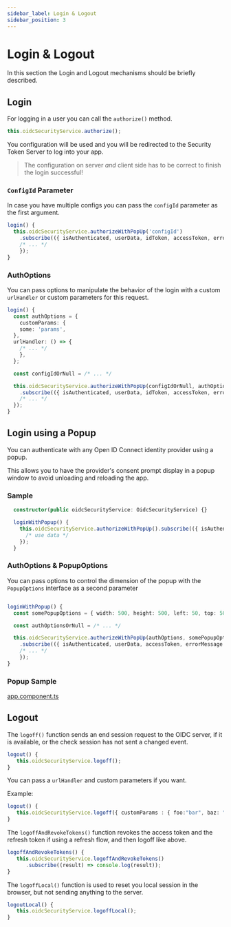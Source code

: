 ```yaml
---
sidebar_label: Login & Logout
sidebar_position: 3
---
```


# Login & Logout

In this section the Login and Logout mechanisms should be briefly described.

## Login

For logging in a user you can call the `authorize()` method.

```ts
this.oidcSecurityService.authorize();
```

You configuration will be used and you will be redirected to the Security Token Server to log into your app.

> The configuration on server _and_ client side has to be correct to finish the login successful!

### `ConfigId` Parameter

In case you have multiple configs you can pass the `configId` parameter as the first argument.

```ts
login() {
  this.oidcSecurityService.authorizeWithPopUp('configId')
    .subscribe(({ isAuthenticated, userData, idToken, accessToken, errorMessage }) => {
    /* ... */
    });
}
```

### AuthOptions

You can pass options to manipulate the behavior of the login with a custom `urlHandler` or custom parameters for this request.

```ts
login() {
  const authOptions = {
    customParams: {
    some: 'params',
  },
  urlHandler: () => {
    /* ... */
    },
  };

  const configIdOrNull = /* ... */

  this.oidcSecurityService.authorizeWithPopUp(configIdOrNull, authOptions)
    .subscribe(({ isAuthenticated, userData, idToken, accessToken, errorMessage }) => {
    /* ... */
  });
}

```

## Login using a Popup

You can authenticate with any Open ID Connect identity provider using a popup.

This allows you to have the provider's consent prompt display in a popup window to avoid unloading and reloading the app.

### Sample

```ts
  constructor(public oidcSecurityService: OidcSecurityService) {}

  loginWithPopup() {
    this.oidcSecurityService.authorizeWithPopUp().subscribe(({ isAuthenticated, userData, accessToken, errorMessage }) => {
      /* use data */
    });
  }
```

### AuthOptions & PopupOptions

You can pass options to control the dimension of the popup with the `PopupOptions` interface as a second parameter

```typescript

loginWithPopup() {
  const somePopupOptions = { width: 500, height: 500, left: 50, top: 50 };

  const authOptionsOrNull = /* ... */

  this.oidcSecurityService.authorizeWithPopUp(authOptions, somePopupOptions)
    .subscribe(({ isAuthenticated, userData, accessToken, errorMessage }) => {
    /* ... */
    });
}

```

### Popup Sample

[app.component.ts](../../../../../projects/sample-code-flow-popup/src/app/app.component.ts)

## Logout

The `logoff()` function sends an end session request to the OIDC server, if it is available, or the check session has not sent a changed event.

```typescript
logout() {
   this.oidcSecurityService.logoff();
}
```

You can pass a `urlHandler` and custom parameters if you want.

Example:

```typescript
logout() {
   this.oidcSecurityService.logoff({ customParams : { foo:"bar", baz: "Henlo" }});
}
```

The `logoffAndRevokeTokens()` function revokes the access token and the refresh token if using a refresh flow, and then logoff like above.

```typescript
logoffAndRevokeTokens() {
   this.oidcSecurityService.logoffAndRevokeTokens()
      .subscribe((result) => console.log(result));
}
```

The `logoffLocal()` function is used to reset you local session in the browser, but not sending anything to the server.

```typescript
logoutLocal() {
   this.oidcSecurityService.logoffLocal();
}
```
